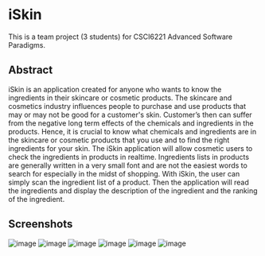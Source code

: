 # iSkin
This is a team project (3 students) for CSCI6221 Advanced Software Paradigms.

## Abstract
iSkin is an application created for anyone who wants to know the ingredients in their skincare or cosmetic products. The skincare and cosmetics industry influences people to purchase and use products that may or may not be good for a customer's skin. Customer’s then can suffer from the negative long term effects of the chemicals and ingredients in the products. Hence, it is crucial to know what chemicals and ingredients are in the skincare or cosmetic products that you use and to find the right ingredients for your skin. The iSkin application will allow cosmetic users to check the ingredients in products in realtime. Ingredients lists in products are generally written in a very small font and are not the easiest words to search for especially in the midst of shopping. With iSkin, the user can simply scan the ingredient list of a product. Then the application will read the ingredients and display the description of the ingredient and the ranking of the ingredient.

## Screenshots
![image](https://github.com/georgeKao6856/iSkin/blob/master/Photo/Main.png)
![image](https://github.com/georgeKao6856/iSkin/blob/master/Photo/ChoosePhoto.png)
![image](https://github.com/georgeKao6856/iSkin/blob/master/Photo/SelectedPhoto.png)
![image](https://github.com/georgeKao6856/iSkin/blob/master/Photo/IngredientList.png)
![image](https://github.com/georgeKao6856/iSkin/blob/master/Photo/Grade1.png)
![image](https://github.com/georgeKao6856/iSkin/blob/master/Photo/Grade3.png)
